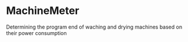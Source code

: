 # MachineMeter
Determining the program end of waching and drying machines based on their power consumption
